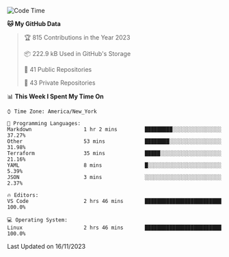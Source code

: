 <!--START_SECTION:waka-->
![Code Time](http://img.shields.io/badge/Code%20Time-231%20hrs%2024%20mins-blue)

**🐱 My GitHub Data** 

> 🏆 815 Contributions in the Year 2023
 > 
> 📦 222.9 kB Used in GitHub's Storage 
 > 
> 📜 41 Public Repositories 
 > 
> 🔑 43 Private Repositories  
 > 
📊 **This Week I Spent My Time On** 

```text
⌚︎ Time Zone: America/New_York

💬 Programming Languages: 
Markdown                 1 hr 2 mins         █████████░░░░░░░░░░░░░░░░   37.27% 
Other                    53 mins             ████████░░░░░░░░░░░░░░░░░   31.98% 
Terraform                35 mins             █████░░░░░░░░░░░░░░░░░░░░   21.16% 
YAML                     8 mins              █░░░░░░░░░░░░░░░░░░░░░░░░   5.39% 
JSON                     3 mins              ░░░░░░░░░░░░░░░░░░░░░░░░░   2.37%

🔥 Editors: 
VS Code                  2 hrs 46 mins       █████████████████████████   100.0%

💻 Operating System: 
Linux                    2 hrs 46 mins       █████████████████████████   100.0%

```


 Last Updated on 16/11/2023
<!--END_SECTION:waka-->